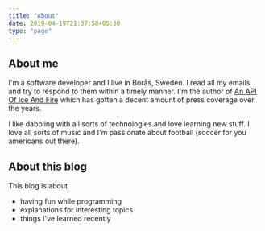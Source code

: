 ```yaml
---
title: "About"
date: 2019-04-19T21:37:58+05:30
type: "page"
---
```


## About me
I'm a software developer and I live in Borås, Sweden. I read all my emails and try to respond to them within a timely manner. I'm the author of [An API Of Ice And Fire](https://anapioficeandfire.com) which has gotten a decent amount of press coverage over the years.

I like dabbling with all sorts of technologies and love learning new stuff. I love all sorts of music and I'm passionate about football (soccer for you americans out there).


## About this blog

This blog is about

- having fun while programming
- explanations for interesting topics
- things I've learned recently